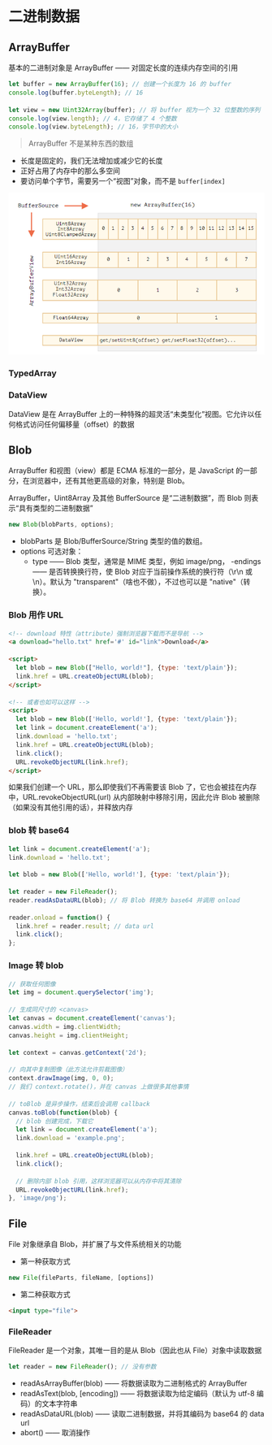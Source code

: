 # 二进制数据

## ArrayBuffer

基本的二进制对象是 ArrayBuffer —— 对固定长度的连续内存空间的引用

```js
let buffer = new ArrayBuffer(16); // 创建一个长度为 16 的 buffer
console.log(buffer.byteLength); // 16

let view = new Uint32Array(buffer); // 将 buffer 视为一个 32 位整数的序列
console.log(view.length); // 4，它存储了 4 个整数
console.log(view.byteLength); // 16，字节中的大小
```

> ArrayBuffer 不是某种东西的数组

- 长度是固定的，我们无法增加或减少它的长度
- 正好占用了内存中的那么多空间
- 要访问单个字节，需要另一个“视图”对象，而不是 `buffer[index]`

![视图对象](../img/57.png)

### TypedArray

### DataView

DataView 是在 ArrayBuffer 上的一种特殊的超灵活“未类型化”视图。它允许以任何格式访问任何偏移量（offset）的数据

## Blob

ArrayBuffer 和视图（view）都是 ECMA 标准的一部分，是 JavaScript 的一部分，在浏览器中，还有其他更高级的对象，特别是 Blob。

ArrayBuffer，Uint8Array 及其他 BufferSource 是“二进制数据”，而 Blob 则表示“具有类型的二进制数据”

```js
new Blob(blobParts, options);
```

- blobParts 是 Blob/BufferSource/String 类型的值的数组。
- options 可选对象：
  - type —— Blob 类型，通常是 MIME 类型，例如 image/png，
  -endings —— 是否转换换行符，使 Blob 对应于当前操作系统的换行符（\r\n 或 \n）。默认为 "transparent"（啥也不做），不过也可以是 "native"（转换）。

### Blob 用作 URL

```html
<!-- download 特性（attribute）强制浏览器下载而不是导航 -->
<a download="hello.txt" href='#' id="link">Download</a>

<script>
  let blob = new Blob(["Hello, world!"], {type: 'text/plain'});
  link.href = URL.createObjectURL(blob);
</script>

<!-- 或者也如可以这样 -->
<script>
  let blob = new Blob(['Hello, world!'], {type: 'text/plain'});
  let link = document.createElement('a');
  link.download = 'hello.txt';
  link.href = URL.createObjectURL(blob);
  link.click();
  URL.revokeObjectURL(link.href);
</script>
```

如果我们创建一个 URL，那么即使我们不再需要该 Blob 了，它也会被挂在内存中，URL.revokeObjectURL(url) 从内部映射中移除引用，因此允许 Blob 被删除（如果没有其他引用的话），并释放内存

### blob 转 base64

```js
let link = document.createElement('a');
link.download = 'hello.txt';

let blob = new Blob(['Hello, world!'], {type: 'text/plain'});

let reader = new FileReader();
reader.readAsDataURL(blob); // 将 Blob 转换为 base64 并调用 onload

reader.onload = function() {
  link.href = reader.result; // data url
  link.click();
};
```

### Image 转 blob

```js
// 获取任何图像
let img = document.querySelector('img');

// 生成同尺寸的 <canvas>
let canvas = document.createElement('canvas');
canvas.width = img.clientWidth;
canvas.height = img.clientHeight;

let context = canvas.getContext('2d');

// 向其中复制图像（此方法允许剪裁图像）
context.drawImage(img, 0, 0);
// 我们 context.rotate()，并在 canvas 上做很多其他事情

// toBlob 是异步操作，结束后会调用 callback
canvas.toBlob(function(blob) {
  // blob 创建完成，下载它
  let link = document.createElement('a');
  link.download = 'example.png';

  link.href = URL.createObjectURL(blob);
  link.click();

  // 删除内部 blob 引用，这样浏览器可以从内存中将其清除
  URL.revokeObjectURL(link.href);
}, 'image/png');
```

## File

File 对象继承自 Blob，并扩展了与文件系统相关的功能

- 第一种获取方式

```js
new File(fileParts, fileName, [options])
```

- 第二种获取方式

```html
<input type="file">
```

### FileReader

FileReader 是一个对象，其唯一目的是从 Blob（因此也从 File）对象中读取数据

```js
let reader = new FileReader(); // 没有参数
```

- readAsArrayBuffer(blob) —— 将数据读取为二进制格式的 ArrayBuffer
- readAsText(blob, [encoding]) —— 将数据读取为给定编码（默认为 utf-8 编码）的文本字符串
- readAsDataURL(blob) —— 读取二进制数据，并将其编码为 base64 的 data url
- abort() —— 取消操作
